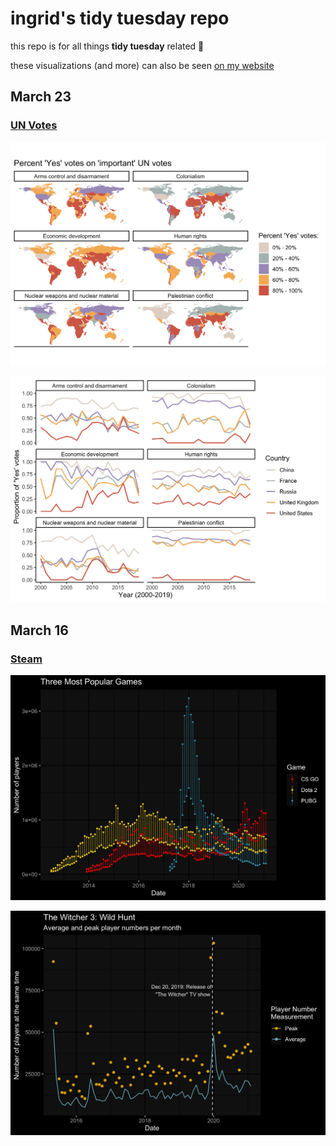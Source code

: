# ingrid's tidy tuesday repo

this repo is for all things **tidy tuesday** related 🌸

these visualizations (and more) can also be seen [on my website](http://itlzoll.rbind.io/post/)

## March 23
### [UN Votes](https://github.com/rfordatascience/tidytuesday/blob/master/data/2021/2021-03-23/readme.md)

![importantvotesworldmap](https://github.com/zolli22/tidytuesday/blob/main/march_23_UN_votes/figures/world2.png)

![big5linechart](https://github.com/zolli22/tidytuesday/blob/main/march_23_UN_votes/figures/votes_line.png)


## March 16
### [Steam](https://github.com/rfordatascience/tidytuesday/blob/master/data/2021/2021-03-16/readme.md)

![top3games](https://github.com/zolli22/tidytuesday/blob/main/march_16_steam/figures/topthree.png)

![witcher](https://github.com/zolli22/tidytuesday/blob/main/march_16_steam/figures/witcher1.png)

